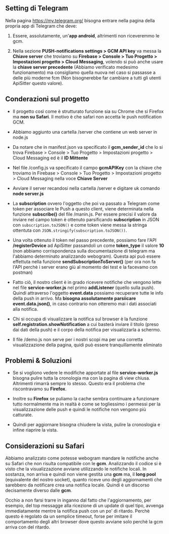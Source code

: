 ## Setting di Telegram

Nella pagina https://my.telegram.org/ bisogna entrare nella pagina della propria app di Telegram che deve:

1) Essere, assolutamente, un'**app android**, altrimenti non riceveremmo le gcm.

2) Nella sezione **PUSH-notifications settings > GCM API key** va messa la **Chiave server** che troviamo su 
   **Firebase > Console > Tuo Progetto > Impostazioni progetto > Cloud Messaging**, volendo si può anche usare la 
   **chiave server precedente** (Abbiamo verificato medesimo funzionamento) ma consigliamo quella nuova nel caso si 
   passasse a delle più moderne fcm (Non bisognerebbe far cambiare a tutti gli utenti ApiSitter questo valore).

## Conderazioni sul progetto

- Il progetto così come è strutturato funzione sia su Chrome che si Firefox ma **non su Safari**. Il motivo è che safari 
  non accetta le push notification GCM. 

- Abbiamo aggiunto una cartella /server che contiene un web server in node.js

- Da notare che in manifest.json va specificato il **gcm_sender_id** che lo si trova Firebase > Console > Tuo Progetto >
  Impostazioni progetto > Cloud Messaging ed è il **ID Mittente**
  
- Nel file /config.js va specificato il campo **gcmAPIKey** con la chiave che troviamo in Firebase > Console > 
  Tuo Progetto > Impostazioni progetto > Cloud Messaging nella voce **Chiave Server**
  
- Avviare il server recandosi nella cartella /server e digitare uk comando **node server.js**
  
- La **subscription** ovvero l'oggetto che poi va passato a Telegram come token per associare le Push a questo client, 
  viene determinata nella funzione **subscribe()** del file /manin.js. Per essere precisi il valore da inviare nel campo
  token è ottenuto parsificando **subscription** in JSON con `subscription.toJSON()` e come token viene messa la stringa
  ottentuta con `JSON.stringify(subscription.toJSON())`.
  
- Una volta ottenuto il token nel passo precedente, possiamo fare l'API **/registerDevice** ad ApiSitter passandoli un 
  come **token_type** il valore **10** (non abbiamo corrispondenza sulla documentazione di telegram ma l'abbiamo 
  determinato analizzando webogram). Questa api può essere effettuta nella funzione **sendSubscriptionToServer()** (per
  ora non fa l'API perchè i server erano giù al momento dei test e la facevamo con postman)
  
- Fatto ciò, il nostro client è in grado ricevere notifiche che vengono lette nel file **service-worker.js** nel primo
  **addListener** (quello sulla push). Quindi attraverso l'oggetto **event.data** possiamo recuperare tutte le info
  della push in arrivo. Ma **bisogna assolutamente parsiicare event.data.json()**, in caso contrario non otteremo mai
  i dati associati alla notifica.
  
- Chi si occupa di visualizzare la notifica sul browser è la funzione **self.registration.showNotification** a cui 
  basterà inviare il titolo (preso dai dati della push) e il corpo della notifica per visualizzarla a schermo.
  
- Il file /demo.js non serve per i nostri scopi ma per una corretta visualizzazione della pagina, quidi può essere 
  tranquillamente eliminato

## Problemi & Soluzioni

- Se si vogliono vedere le modifiche apportate al file **service-worker.js** bisogna pulire tutta la cronologia ma con 
  la pagina di view chiusa. Altrimenti rimarrà sempre lo stesso. Questo era il problema che riscontravamo su **Firefox**.

- Inoltre su **Firefox** se puliamo la cache sembra continuare a funzionare tutto normalmente ma in realtà è come se 
  togliessimo i permessi per la visualizzazione delle push e quindi le notifiche non vengono più catturate.
  
- Quindi per aggiornare bisogna chiudere la vista, pulire la cronoslogia e infine riaprire la vista.

## Considerazioni su Safari

Abbiamo analizzato come potesse webogram mandare le notifiche anche su Safari che non risulta compatibile con le **gcm**.
Analizzando il codice si è visto che la visualizzazione avviane utilizzando le notifiche locali. In sostanza, non 
arriva e quindi non viene gestita una **gcm** ma, il **long pool** (equivalente del nostro socket), quanto riceve uno 
degli aggiornamenti che sarebbero da notificare crea una notifica locale. Quindi è un discorso decisamente diverso dalle
**gcm**. 

Occhio a non farsi trarre in inganno dal fatto che l'aggiornamento, per esempio, del top messagge alla ricezione di un
update di quel tipo, avvenga immediatamente mentre la notifica push con un po' di ritardo. Perchè questo è regolato da 
un semplice timeout, forse per imitare il comportamento degli altri browser dove questo avviane solo perchè la gcm 
arriva con del ritardo.